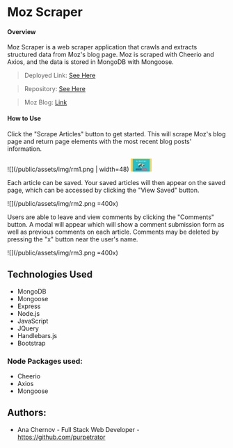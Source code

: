 # Moz Scraper

#### Overview

Moz Scraper is a web scraper application that crawls and extracts structured data from Moz's blog page. Moz is scraped with Cheerio and Axios, and the data is stored in MongoDB with Mongoose.

> Deployed Link: [See Here](https://doc-portal.herokuapp.com/)

> Repository: [See Here](https://github.com/purpetrator/Project2)

> Moz Blog: [Link](https://moz.com/blog)

#### How to Use

Click the "Scrape Articles" button to get started. This will scrape Moz's blog page and return page elements with the most recent blog posts' information.

![](/public/assets/img/rm1.png | width=48)
<img src="/public/assets/img/rm1.png" width="48">

Each article can be saved. Your saved articles will then appear on the saved page, which can be accessed by clicking the "View Saved" button.

![](/public/assets/img/rm2.png =400x)

Users are able to leave and view comments by clicking the "Comments" button. A modal will appear which will show a comment submission form as well as previous comments on each article. Comments may be deleted by pressing the "x" button near the user's name.

![](/public/assets/img/rm3.png =400x)

## Technologies Used

- MongoDB
- Mongoose
- Express
- Node.js
- JavaScript
- JQuery
- Handlebars.js
- Bootstrap

### Node Packages used:

- Cheerio
- Axios
- Mongoose

## Authors:

- Ana Chernov - Full Stack Web Developer - https://github.com/purpetrator
